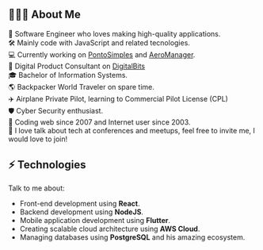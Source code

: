 ## 👨🏻‍💻 About Me
:dna: Software Engineer who loves making high-quality applications.<br/>
:hammer_and_wrench: Mainly code with JavaScript and related tecnologies.<br/>
:computer: Currently working on [PontoSimples](https://pontosimples.com) and [AeroManager](https://aeromanager.app).<br/>
:rocket: Digital Product Consultant on [DigitalBits](https://digitalbits.com.br)<br/>
:mortar_board: Bachelor of Information Systems.<br/>
:earth_americas: Backpacker World Traveler on spare time.<br/>
:airplane: Airplane Private Pilot, learning to Commercial Pilot License (CPL)<br/>
:shield: Cyber Security enthusiast.<br/>
:floppy_disk: Coding web since 2007 and Internet user since 2003.<br/>
:loudspeaker: I love talk about tech at conferences and meetups, feel free to invite me, I would love to join!

## ⚡ Technologies
Talk to me about:

- Front-end development using **React**.
- Backend development using **NodeJS**.
- Mobile application development using **Flutter**.
- Creating scalable cloud architecture using **AWS Cloud**.
- Managing databases using **PostgreSQL** and his amazing ecosystem.
